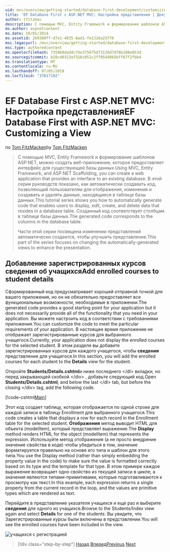 ```yaml
---
uid: mvc/overview/getting-started/database-first-development/customizing-a-view
title: 'EF Database First с ASP.NET MVC: Настройка представления | Документация Майкрософт'
author: tfitzmac
description: С помощью MVC, Entity Framework и формирование шаблонов ASP.NET, можно создать веб-приложение, которое предоставляет интерфейс для существующей базы данных. Этот учебник seri...
ms.author: aspnetcontent
ms.date: 10/01/2014
ms.assetid: 269380ff-d7e1-4035-8ad1-fe1316a25f76
msc.legacyurl: /mvc/overview/getting-started/database-first-development/customizing-a-view
msc.type: authoredcontent
ms.openlocfilehash: 7359b8daddc74e375675d73126d7d76b288e853d
ms.sourcegitcommit: b28cd0313af316c051c2ff8549865bff67f2fbb4
ms.translationtype: MT
ms.contentlocale: ru-RU
ms.lasthandoff: 07/05/2018
ms.locfileid: "37817192"
---
```

<a name="ef-database-first-with-aspnet-mvc-customizing-a-view"></a><span data-ttu-id="ca746-104">EF Database First с ASP.NET MVC: Настройка представления</span><span class="sxs-lookup"><span data-stu-id="ca746-104">EF Database First with ASP.NET MVC: Customizing a View</span></span>
====================
<span data-ttu-id="ca746-105">по [Tom FitzMacken](https://github.com/tfitzmac)</span><span class="sxs-lookup"><span data-stu-id="ca746-105">by [Tom FitzMacken](https://github.com/tfitzmac)</span></span>

> <span data-ttu-id="ca746-106">С помощью MVC, Entity Framework и формирование шаблонов ASP.NET, можно создать веб-приложение, которое предоставляет интерфейс для существующей базы данных.</span><span class="sxs-lookup"><span data-stu-id="ca746-106">Using MVC, Entity Framework, and ASP.NET Scaffolding, you can create a web application that provides an interface to an existing database.</span></span> <span data-ttu-id="ca746-107">В этой серии руководств показано, как автоматически создавать код, позволяющий пользователям для отображения, изменения и создавать и удалять данные, находящиеся в таблице базы данных.</span><span class="sxs-lookup"><span data-stu-id="ca746-107">This tutorial series shows you how to automatically generate code that enables users to display, edit, create, and delete data that resides in a database table.</span></span> <span data-ttu-id="ca746-108">Созданный код соответствует столбцам в таблице базы данных.</span><span class="sxs-lookup"><span data-stu-id="ca746-108">The generated code corresponds to the columns in the database table.</span></span>
> 
> <span data-ttu-id="ca746-109">Части этой серии посвящена изменении представлений автоматически создается, чтобы улучшить представление.</span><span class="sxs-lookup"><span data-stu-id="ca746-109">This part of the series focuses on changing the automatically-generated views to enhance the presentation.</span></span>


## <a name="add-enrolled-courses-to-student-details"></a><span data-ttu-id="ca746-110">Добавление зарегистрированных курсов сведения об учащихся</span><span class="sxs-lookup"><span data-stu-id="ca746-110">Add enrolled courses to student details</span></span>

<span data-ttu-id="ca746-111">Сформированный код предусматривает хорошей отправной точкой для вашего приложения, но он не обязательно предоставляет все функциональные возможности, необходимые в приложении.</span><span class="sxs-lookup"><span data-stu-id="ca746-111">The generated code provides a good starting point for your application but it does not necessarily provide all of the functionality that you need in your application.</span></span> <span data-ttu-id="ca746-112">Вы можете настроить код в соответствии с требованиями приложения.</span><span class="sxs-lookup"><span data-stu-id="ca746-112">You can customize the code to meet the particular requirements of your application.</span></span> <span data-ttu-id="ca746-113">В настоящее время приложение не отображает зарегистрированные курсов для выбранного учащегося.</span><span class="sxs-lookup"><span data-stu-id="ca746-113">Currently, your application does not display the enrolled courses for the selected student.</span></span> <span data-ttu-id="ca746-114">В этом разделе вы добавите зарегистрированных курсов для каждого учащегося, чтобы **сведения** представление для учащегося.</span><span class="sxs-lookup"><span data-stu-id="ca746-114">In this section, you will add the enrolled courses for each student to the **Details** view for the student.</span></span>

<span data-ttu-id="ca746-115">Откройте **Students/Details.cshtml**и ниже последнего &lt;/dl&gt; вкладки, но перед закрывающей скобкой &lt;/div&gt; , добавьте следующий код.</span><span class="sxs-lookup"><span data-stu-id="ca746-115">Open **Students/Details.cshtml**, and below the last &lt;/dl&gt; tab, but before the closing &lt;/div&gt; tag, add the following code.</span></span>

[!code-cshtml[Main](customizing-a-view/samples/sample1.cshtml)]

<span data-ttu-id="ca746-116">Этот код создает таблицу, которая отображается по одной строке для каждой записи в таблицу Enrollment для выбранного учащегося.</span><span class="sxs-lookup"><span data-stu-id="ca746-116">This code creates a table that displays a row for each record in the Enrollment table for the selected student.</span></span> <span data-ttu-id="ca746-117">**Отображения** метод выводит HTML для объекта (modelItem), который представляет выражение.</span><span class="sxs-lookup"><span data-stu-id="ca746-117">The **Display** method renders HTML for the object (modelItem) that represents the expression.</span></span> <span data-ttu-id="ca746-118">Используйте метод отображения (а не просто внедрение значение свойства в коде) чтобы убедиться в том, значение форматируется правильно на основе его типа и шаблон для этого типа.</span><span class="sxs-lookup"><span data-stu-id="ca746-118">You use the Display method (rather than simply embedding the property value in the code) to make sure the value is formatted correctly based on its type and the template for that type.</span></span> <span data-ttu-id="ca746-119">В этом примере каждое выражение возвращает одно свойство из текущей записи в цикле, а значения являются типами-примитивами, которые подготавливаются к просмотру как текст.</span><span class="sxs-lookup"><span data-stu-id="ca746-119">In this example, each expression returns a single property from the current record in the loop, and the values are primitive types which are rendered as text.</span></span>

<span data-ttu-id="ca746-120">Перейдите в представление указателя учащихся и еще раз и выберите **сведения** для одного из учащихся.</span><span class="sxs-lookup"><span data-stu-id="ca746-120">Browse to the Students/Index view again and select **Details** for one of the students.</span></span> <span data-ttu-id="ca746-121">Вы увидите, что Зарегистрированные курсы были включены в представлении.</span><span class="sxs-lookup"><span data-stu-id="ca746-121">You will see the enrolled courses have been included in the view.</span></span>

![учащихся с регистрацией](customizing-a-view/_static/image1.png)

> [!div class="step-by-step"]
> <span data-ttu-id="ca746-123">[Назад](changing-the-database.md)
> [Вперед](enhancing-data-validation.md)</span><span class="sxs-lookup"><span data-stu-id="ca746-123">[Previous](changing-the-database.md)
[Next](enhancing-data-validation.md)</span></span>
